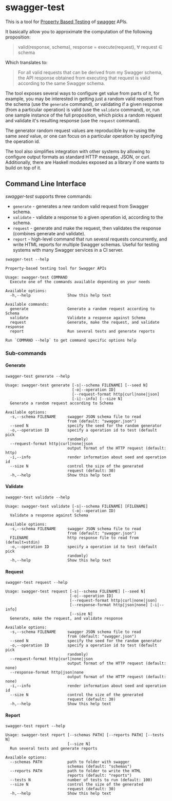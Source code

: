 # swagger-test

This is a tool for
[Property Based Testing](https://en.wikipedia.org/wiki/Property_testing)
of [swagger](https://swagger.io) APIs.

It basically allow you to approximate the computation of the following
proposition:

> valid(response, schema), response = execute(request), ∀ request ∈ schema

Which translates to:

> For all valid requests that can be derived from my Swagger schema, the
> API response obtained from executing that request is valid according to the
> same Swagger schema.

The tool exposes several ways to configure get value from parts of it, for
example, you may be interested in getting just a random valid request from the
schema (use the `generate` command), or validating if a given response (from a
particular operation) is valid (use the `validate` command), or, run one sample
instance of the full proposition, which picks a random request and validate it's
resulting response (use the `request` command).

The generator random request values are reproducible by re-using the same _seed_
value, or one can focus on a particular operation by specifying the operation
id.

The tool also simplifies integration with other systems by allowing to configure
output formats as standard HTTP message, JSON, or curl. Additionally, there
are Haskell modules exposed as a library if one wants to build on top of it.

## Command Line Interface

*swagger-test* supports three commands:

 * `generate` - generates a new random valid request from Swagger schema.
 * `validate` - validate a response to a given operation id, according to the
   schema.
 * `request` - generate and make the request, then validates the response
   (combines generate and validate).
 * `report` - high-level command that run several requests concurrently, and
   write HTML reports for multiple Swagger schemas. Useful for testing systems
   with many Swagger services in a CI server.

```console
swagger-test --help
```

```
Property-based testing tool for Swagger APIs

Usage: swagger-test COMMAND
  Execute one of the commands available depending on your needs

Available options:
  -h,--help                Show this help text

Available commands:
  generate                 Generate a random request according to Schema
  validate                 Validate a response against Schema
  request                  Generate, make the request, and validate response
  report                   Run several tests and generate reports

Run `COMMAND --help` to get command specific options help
```

### Sub-commands

#### Generate

```console
swagger-test generate --help
```

```
Usage: swagger-test generate [-s|--schema FILENAME] [--seed N]
                             [-o|--operation ID]
                             [--request-format http|curl|none|json]
                             [-i|--info] [--size N]
  Generate a random request according to Schema

Available options:
  -s,--schema FILENAME     swagger JSON schema file to read
                           from (default: "swagger.json")
  --seed N                 specify the seed for the random generator
  -o,--operation ID        specify a operation id to test (default pick
                           randomly)
  --request-format http|curl|none|json
                           output format of the HTTP request (default: http)
  -i,--info                render information about seed and operation id
  --size N                 control the size of the generated
                           request (default: 30)
  -h,--help                Show this help text
```

#### Validate

```console
swagger-test validate --help
```

```
Usage: swagger-test validate [-s|--schema FILENAME] [FILENAME]
                             (-o|--operation ID)
  Validate a response against Schema

Available options:
  -s,--schema FILENAME     swagger JSON schema file to read
                           from (default: "swagger.json")
  FILENAME                 http response file to read from (default=stdin)
  -o,--operation ID        specify a operation id to test (default pick
                           randomly)
  -h,--help                Show this help text
```

#### Request

```console
swagger-test request --help
```

```
Usage: swagger-test request [-s|--schema FILENAME] [--seed N]
                            [-o|--operation ID]
                            [--request-format http|curl|none|json]
                            [--response-format http|json|none] [-i|--info]
                            [--size N]
  Generate, make the request, and validate response

Available options:
  -s,--schema FILENAME     swagger JSON schema file to read
                           from (default: "swagger.json")
  --seed N                 specify the seed for the random generator
  -o,--operation ID        specify a operation id to test (default pick
                           randomly)
  --request-format http|curl|none|json
                           output format of the HTTP request (default: none)
  --response-format http|json|none
                           output format of the HTTP request (default: none)
  -i,--info                render information about seed and operation id
  --size N                 control the size of the generated
                           request (default: 30)
  -h,--help                Show this help text
```

#### Report

```console
swagger-test report --help
```

```
Usage: swagger-test report [--schemas PATH] [--reports PATH] [--tests N]
                           [--size N]
  Run several tests and generate reports

Available options:
  --schemas PATH           path to folder with swagger
                           schemas (default: "schemas")
  --reports PATH           path to folder to write the HTML
                           reports (default: "reports")
  --tests N                number of tests to run (default: 100)
  --size N                 control the size of the generated
                           request (default: 30)
  -h,--help                Show this help text
```
